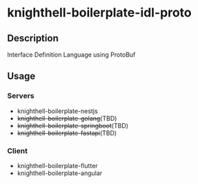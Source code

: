 # knighthell-boilerplate-idl-proto

## Description

Interface Definition Language using ProtoBuf

## Usage

### Servers

- knighthell-boilerplate-nestjs
- ~~knighthell-boilerplate-golang~~(TBD)
- ~~knighthell-boilerplate-springboot~~(TBD)
- ~~knighthell-boilerplate-fastapi~~(TBD)

### Client

- knighthell-boilerplate-flutter
- knighthell-boilerplate-angular
